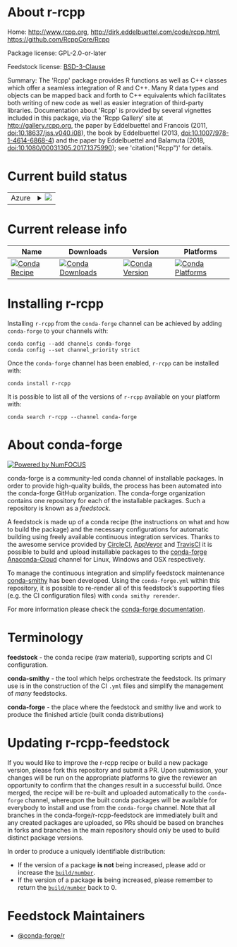 About r-rcpp
============

Home: http://www.rcpp.org, http://dirk.eddelbuettel.com/code/rcpp.html, https://github.com/RcppCore/Rcpp

Package license: GPL-2.0-or-later

Feedstock license: [BSD-3-Clause](https://github.com/conda-forge/r-rcpp-feedstock/blob/main/LICENSE.txt)

Summary: The 'Rcpp' package provides R functions as well as C++ classes which offer a seamless integration of R and C++. Many R data types and objects can be mapped back and forth to C++ equivalents which facilitates both writing of new code as well as easier integration of third-party libraries. Documentation about 'Rcpp' is provided by several vignettes included in this package, via the 'Rcpp Gallery' site at <http://gallery.rcpp.org>, the paper by Eddelbuettel and Francois (2011, <doi:10.18637/jss.v040.i08>), the book by Eddelbuettel (2013, <doi:10.1007/978-1-4614-6868-4>) and the paper by Eddelbuettel and Balamuta (2018, <doi:10.1080/00031305.2017.1375990>); see 'citation("Rcpp")' for details.

Current build status
====================


<table>
    
  <tr>
    <td>Azure</td>
    <td>
      <details>
        <summary>
          <a href="https://dev.azure.com/conda-forge/feedstock-builds/_build/latest?definitionId=1516&branchName=main">
            <img src="https://dev.azure.com/conda-forge/feedstock-builds/_apis/build/status/r-rcpp-feedstock?branchName=main">
          </a>
        </summary>
        <table>
          <thead><tr><th>Variant</th><th>Status</th></tr></thead>
          <tbody><tr>
              <td>linux_64_r_base4.0</td>
              <td>
                <a href="https://dev.azure.com/conda-forge/feedstock-builds/_build/latest?definitionId=1516&branchName=main">
                  <img src="https://dev.azure.com/conda-forge/feedstock-builds/_apis/build/status/r-rcpp-feedstock?branchName=main&jobName=linux&configuration=linux_64_r_base4.0" alt="variant">
                </a>
              </td>
            </tr><tr>
              <td>linux_64_r_base4.1</td>
              <td>
                <a href="https://dev.azure.com/conda-forge/feedstock-builds/_build/latest?definitionId=1516&branchName=main">
                  <img src="https://dev.azure.com/conda-forge/feedstock-builds/_apis/build/status/r-rcpp-feedstock?branchName=main&jobName=linux&configuration=linux_64_r_base4.1" alt="variant">
                </a>
              </td>
            </tr><tr>
              <td>linux_aarch64_r_base4.0</td>
              <td>
                <a href="https://dev.azure.com/conda-forge/feedstock-builds/_build/latest?definitionId=1516&branchName=main">
                  <img src="https://dev.azure.com/conda-forge/feedstock-builds/_apis/build/status/r-rcpp-feedstock?branchName=main&jobName=linux&configuration=linux_aarch64_r_base4.0" alt="variant">
                </a>
              </td>
            </tr><tr>
              <td>linux_aarch64_r_base4.1</td>
              <td>
                <a href="https://dev.azure.com/conda-forge/feedstock-builds/_build/latest?definitionId=1516&branchName=main">
                  <img src="https://dev.azure.com/conda-forge/feedstock-builds/_apis/build/status/r-rcpp-feedstock?branchName=main&jobName=linux&configuration=linux_aarch64_r_base4.1" alt="variant">
                </a>
              </td>
            </tr><tr>
              <td>linux_ppc64le_r_base4.0</td>
              <td>
                <a href="https://dev.azure.com/conda-forge/feedstock-builds/_build/latest?definitionId=1516&branchName=main">
                  <img src="https://dev.azure.com/conda-forge/feedstock-builds/_apis/build/status/r-rcpp-feedstock?branchName=main&jobName=linux&configuration=linux_ppc64le_r_base4.0" alt="variant">
                </a>
              </td>
            </tr><tr>
              <td>linux_ppc64le_r_base4.1</td>
              <td>
                <a href="https://dev.azure.com/conda-forge/feedstock-builds/_build/latest?definitionId=1516&branchName=main">
                  <img src="https://dev.azure.com/conda-forge/feedstock-builds/_apis/build/status/r-rcpp-feedstock?branchName=main&jobName=linux&configuration=linux_ppc64le_r_base4.1" alt="variant">
                </a>
              </td>
            </tr><tr>
              <td>osx_64_r_base4.0</td>
              <td>
                <a href="https://dev.azure.com/conda-forge/feedstock-builds/_build/latest?definitionId=1516&branchName=main">
                  <img src="https://dev.azure.com/conda-forge/feedstock-builds/_apis/build/status/r-rcpp-feedstock?branchName=main&jobName=osx&configuration=osx_64_r_base4.0" alt="variant">
                </a>
              </td>
            </tr><tr>
              <td>osx_64_r_base4.1</td>
              <td>
                <a href="https://dev.azure.com/conda-forge/feedstock-builds/_build/latest?definitionId=1516&branchName=main">
                  <img src="https://dev.azure.com/conda-forge/feedstock-builds/_apis/build/status/r-rcpp-feedstock?branchName=main&jobName=osx&configuration=osx_64_r_base4.1" alt="variant">
                </a>
              </td>
            </tr><tr>
              <td>osx_arm64_r_base4.0</td>
              <td>
                <a href="https://dev.azure.com/conda-forge/feedstock-builds/_build/latest?definitionId=1516&branchName=main">
                  <img src="https://dev.azure.com/conda-forge/feedstock-builds/_apis/build/status/r-rcpp-feedstock?branchName=main&jobName=osx&configuration=osx_arm64_r_base4.0" alt="variant">
                </a>
              </td>
            </tr><tr>
              <td>osx_arm64_r_base4.1</td>
              <td>
                <a href="https://dev.azure.com/conda-forge/feedstock-builds/_build/latest?definitionId=1516&branchName=main">
                  <img src="https://dev.azure.com/conda-forge/feedstock-builds/_apis/build/status/r-rcpp-feedstock?branchName=main&jobName=osx&configuration=osx_arm64_r_base4.1" alt="variant">
                </a>
              </td>
            </tr><tr>
              <td>win_64_r_base4.0</td>
              <td>
                <a href="https://dev.azure.com/conda-forge/feedstock-builds/_build/latest?definitionId=1516&branchName=main">
                  <img src="https://dev.azure.com/conda-forge/feedstock-builds/_apis/build/status/r-rcpp-feedstock?branchName=main&jobName=win&configuration=win_64_r_base4.0" alt="variant">
                </a>
              </td>
            </tr><tr>
              <td>win_64_r_base4.1</td>
              <td>
                <a href="https://dev.azure.com/conda-forge/feedstock-builds/_build/latest?definitionId=1516&branchName=main">
                  <img src="https://dev.azure.com/conda-forge/feedstock-builds/_apis/build/status/r-rcpp-feedstock?branchName=main&jobName=win&configuration=win_64_r_base4.1" alt="variant">
                </a>
              </td>
            </tr>
          </tbody>
        </table>
      </details>
    </td>
  </tr>
</table>

Current release info
====================

| Name | Downloads | Version | Platforms |
| --- | --- | --- | --- |
| [![Conda Recipe](https://img.shields.io/badge/recipe-r--rcpp-green.svg)](https://anaconda.org/conda-forge/r-rcpp) | [![Conda Downloads](https://img.shields.io/conda/dn/conda-forge/r-rcpp.svg)](https://anaconda.org/conda-forge/r-rcpp) | [![Conda Version](https://img.shields.io/conda/vn/conda-forge/r-rcpp.svg)](https://anaconda.org/conda-forge/r-rcpp) | [![Conda Platforms](https://img.shields.io/conda/pn/conda-forge/r-rcpp.svg)](https://anaconda.org/conda-forge/r-rcpp) |

Installing r-rcpp
=================

Installing `r-rcpp` from the `conda-forge` channel can be achieved by adding `conda-forge` to your channels with:

```
conda config --add channels conda-forge
conda config --set channel_priority strict
```

Once the `conda-forge` channel has been enabled, `r-rcpp` can be installed with:

```
conda install r-rcpp
```

It is possible to list all of the versions of `r-rcpp` available on your platform with:

```
conda search r-rcpp --channel conda-forge
```


About conda-forge
=================

[![Powered by
NumFOCUS](https://img.shields.io/badge/powered%20by-NumFOCUS-orange.svg?style=flat&colorA=E1523D&colorB=007D8A)](https://numfocus.org)

conda-forge is a community-led conda channel of installable packages.
In order to provide high-quality builds, the process has been automated into the
conda-forge GitHub organization. The conda-forge organization contains one repository
for each of the installable packages. Such a repository is known as a *feedstock*.

A feedstock is made up of a conda recipe (the instructions on what and how to build
the package) and the necessary configurations for automatic building using freely
available continuous integration services. Thanks to the awesome service provided by
[CircleCI](https://circleci.com/), [AppVeyor](https://www.appveyor.com/)
and [TravisCI](https://travis-ci.com/) it is possible to build and upload installable
packages to the [conda-forge](https://anaconda.org/conda-forge)
[Anaconda-Cloud](https://anaconda.org/) channel for Linux, Windows and OSX respectively.

To manage the continuous integration and simplify feedstock maintenance
[conda-smithy](https://github.com/conda-forge/conda-smithy) has been developed.
Using the ``conda-forge.yml`` within this repository, it is possible to re-render all of
this feedstock's supporting files (e.g. the CI configuration files) with ``conda smithy rerender``.

For more information please check the [conda-forge documentation](https://conda-forge.org/docs/).

Terminology
===========

**feedstock** - the conda recipe (raw material), supporting scripts and CI configuration.

**conda-smithy** - the tool which helps orchestrate the feedstock.
                   Its primary use is in the construction of the CI ``.yml`` files
                   and simplify the management of *many* feedstocks.

**conda-forge** - the place where the feedstock and smithy live and work to
                  produce the finished article (built conda distributions)


Updating r-rcpp-feedstock
=========================

If you would like to improve the r-rcpp recipe or build a new
package version, please fork this repository and submit a PR. Upon submission,
your changes will be run on the appropriate platforms to give the reviewer an
opportunity to confirm that the changes result in a successful build. Once
merged, the recipe will be re-built and uploaded automatically to the
`conda-forge` channel, whereupon the built conda packages will be available for
everybody to install and use from the `conda-forge` channel.
Note that all branches in the conda-forge/r-rcpp-feedstock are
immediately built and any created packages are uploaded, so PRs should be based
on branches in forks and branches in the main repository should only be used to
build distinct package versions.

In order to produce a uniquely identifiable distribution:
 * If the version of a package **is not** being increased, please add or increase
   the [``build/number``](https://docs.conda.io/projects/conda-build/en/latest/resources/define-metadata.html#build-number-and-string).
 * If the version of a package **is** being increased, please remember to return
   the [``build/number``](https://docs.conda.io/projects/conda-build/en/latest/resources/define-metadata.html#build-number-and-string)
   back to 0.

Feedstock Maintainers
=====================

* [@conda-forge/r](https://github.com/conda-forge/r/)

